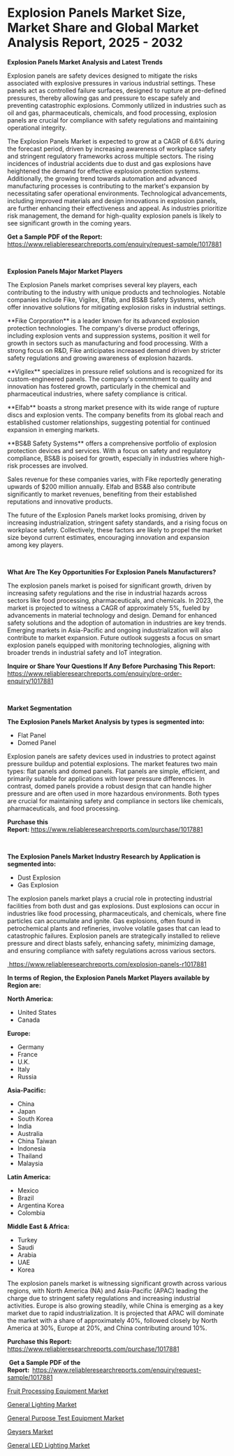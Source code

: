 <p><h1>Explosion Panels Market Size, Market Share and Global Market Analysis Report, 2025 - 2032</h1></p><p><strong>Explosion Panels Market Analysis and Latest Trends</strong></p>
<p><p>Explosion panels are safety devices designed to mitigate the risks associated with explosive pressures in various industrial settings. These panels act as controlled failure surfaces, designed to rupture at pre-defined pressures, thereby allowing gas and pressure to escape safely and preventing catastrophic explosions. Commonly utilized in industries such as oil and gas, pharmaceuticals, chemicals, and food processing, explosion panels are crucial for compliance with safety regulations and maintaining operational integrity.</p><p>The Explosion Panels Market is expected to grow at a CAGR of 6.6% during the forecast period, driven by increasing awareness of workplace safety and stringent regulatory frameworks across multiple sectors. The rising incidences of industrial accidents due to dust and gas explosions have heightened the demand for effective explosion protection systems. Additionally, the growing trend towards automation and advanced manufacturing processes is contributing to the market's expansion by necessitating safer operational environments. Technological advancements, including improved materials and design innovations in explosion panels, are further enhancing their effectiveness and appeal. As industries prioritize risk management, the demand for high-quality explosion panels is likely to see significant growth in the coming years.</p></p>
<p><strong>Get a Sample PDF of the Report:&nbsp;</strong> <a href="https://www.reliableresearchreports.com/enquiry/request-sample/1017881?utm_campaign=16&utm_medium=2&utm_source=Github&utm_content=ia&utm_term=10042025&utm_id=explosion-panels">https://www.reliableresearchreports.com/enquiry/request-sample/1017881</a></p>
<p>&nbsp;</p>
<p><strong>Explosion Panels Major Market Players</strong></p>
<p><p>The Explosion Panels market comprises several key players, each contributing to the industry with unique products and technologies. Notable companies include Fike, Vigilex, Elfab, and BS&B Safety Systems, which offer innovative solutions for mitigating explosion risks in industrial settings.</p><p>**Fike Corporation** is a leader known for its advanced explosion protection technologies. The company's diverse product offerings, including explosion vents and suppression systems, position it well for growth in sectors such as manufacturing and food processing. With a strong focus on R&D, Fike anticipates increased demand driven by stricter safety regulations and growing awareness of explosion hazards.</p><p>**Vigilex** specializes in pressure relief solutions and is recognized for its custom-engineered panels. The company's commitment to quality and innovation has fostered growth, particularly in the chemical and pharmaceutical industries, where safety compliance is critical.</p><p>**Elfab** boasts a strong market presence with its wide range of rupture discs and explosion vents. The company benefits from its global reach and established customer relationships, suggesting potential for continued expansion in emerging markets.</p><p>**BS&B Safety Systems** offers a comprehensive portfolio of explosion protection devices and services. With a focus on safety and regulatory compliance, BS&B is poised for growth, especially in industries where high-risk processes are involved.</p><p>Sales revenue for these companies varies, with Fike reportedly generating upwards of $200 million annually. Elfab and BS&B also contribute significantly to market revenues, benefiting from their established reputations and innovative products.</p><p>The future of the Explosion Panels market looks promising, driven by increasing industrialization, stringent safety standards, and a rising focus on workplace safety. Collectively, these factors are likely to propel the market size beyond current estimates, encouraging innovation and expansion among key players.</p></p>
<p>&nbsp;</p>
<p><strong>What Are The Key Opportunities For Explosion Panels Manufacturers?</strong></p>
<p><p>The explosion panels market is poised for significant growth, driven by increasing safety regulations and the rise in industrial hazards across sectors like food processing, pharmaceuticals, and chemicals. In 2023, the market is projected to witness a CAGR of approximately 5%, fueled by advancements in material technology and design. Demand for enhanced safety solutions and the adoption of automation in industries are key trends. Emerging markets in Asia-Pacific and ongoing industrialization will also contribute to market expansion. Future outlook suggests a focus on smart explosion panels equipped with monitoring technologies, aligning with broader trends in industrial safety and IoT integration.</p></p>
<p><strong>Inquire or Share Your Questions If Any Before Purchasing This Report:</strong> <a href="https://www.reliableresearchreports.com/enquiry/pre-order-enquiry/1017881?utm_campaign=16&utm_medium=2&utm_source=Github&utm_content=ia&utm_term=10042025&utm_id=explosion-panels">https://www.reliableresearchreports.com/enquiry/pre-order-enquiry/1017881</a></p>
<p>&nbsp;</p>
<p><strong>Market Segmentation</strong></p>
<p><strong>The Explosion Panels Market Analysis by types is segmented into:</strong></p>
<p><ul><li>Flat Panel</li><li>Domed Panel</li></ul></p>
<p><p>Explosion panels are safety devices used in industries to protect against pressure buildup and potential explosions. The market features two main types: flat panels and domed panels. Flat panels are simple, efficient, and primarily suitable for applications with lower pressure differences. In contrast, domed panels provide a robust design that can handle higher pressure and are often used in more hazardous environments. Both types are crucial for maintaining safety and compliance in sectors like chemicals, pharmaceuticals, and food processing.</p></p>
<p><strong>Purchase this Report:&nbsp;</strong><a href="https://www.reliableresearchreports.com/purchase/1017881?utm_campaign=16&utm_medium=2&utm_source=Github&utm_content=ia&utm_term=10042025&utm_id=explosion-panels">https://www.reliableresearchreports.com/purchase/1017881</a></p>
<p>&nbsp;</p>
<p><strong>The Explosion Panels Market Industry Research by Application is segmented into:</strong></p>
<p><ul><li>Dust Explosion</li><li>Gas Explosion</li></ul></p>
<p><p>The explosion panels market plays a crucial role in protecting industrial facilities from both dust and gas explosions. Dust explosions can occur in industries like food processing, pharmaceuticals, and chemicals, where fine particles can accumulate and ignite. Gas explosions, often found in petrochemical plants and refineries, involve volatile gases that can lead to catastrophic failures. Explosion panels are strategically installed to relieve pressure and direct blasts safely, enhancing safety, minimizing damage, and ensuring compliance with safety regulations across various sectors.</p></p>
<p><a href="https://www.reliableresearchreports.com/explosion-panels-r1017881?utm_campaign=16&utm_medium=2&utm_source=Github&utm_content=ia&utm_term=10042025&utm_id=explosion-panels">&nbsp;https://www.reliableresearchreports.com/explosion-panels-r1017881</a></p>
<p><strong>In terms of Region, the Explosion Panels Market Players available by Region are:</strong></p>
<p>
    <p> <strong> North America: </strong>
        <ul>
            <li>United States</li>
            <li>Canada</li>
        </ul>
        </p> 
    <p> <strong> Europe: </strong>
        <ul>
            <li>Germany</li>
            <li>France</li>
            <li>U.K.</li>
            <li>Italy</li>
            <li>Russia</li>
        </ul>
        </p> 
    <p> <strong> Asia-Pacific: </strong>
        <ul>
            <li>China</li>
            <li>Japan</li>
            <li>South Korea</li>
            <li>India</li>
            <li>Australia</li>
            <li>China Taiwan</li>
            <li>Indonesia</li>
            <li>Thailand</li>
            <li>Malaysia</li>
        </ul>
        </p> 
    <p> <strong> Latin America: </strong>
        <ul>
            <li>Mexico</li>
            <li>Brazil</li>
            <li>Argentina Korea</li>
            <li>Colombia</li>
        </ul>
        </p> 
    <p> <strong> Middle East & Africa: </strong>
        <ul>
            <li>Turkey</li>
            <li>Saudi</li>
            <li>Arabia</li>
            <li>UAE</li>
            <li>Korea</li>
        </ul>
    </p>
    </p>
<p><p>The explosion panels market is witnessing significant growth across various regions, with North America (NA) and Asia-Pacific (APAC) leading the charge due to stringent safety regulations and increasing industrial activities. Europe is also growing steadily, while China is emerging as a key market due to rapid industrialization. It is projected that APAC will dominate the market with a share of approximately 40%, followed closely by North America at 30%, Europe at 20%, and China contributing around 10%.</p></p>
<p><strong>Purchase this Report: </strong><a href="https://www.reliableresearchreports.com/purchase/1017881?utm_campaign=16&utm_medium=2&utm_source=Github&utm_content=ia&utm_term=10042025&utm_id=explosion-panels">https://www.reliableresearchreports.com/purchase/1017881</a></p>
<p>&nbsp;<strong>Get a Sample PDF of the Report:&nbsp;&nbsp;</strong><a href="https://www.reliableresearchreports.com/enquiry/request-sample/1017881?utm_campaign=16&utm_medium=2&utm_source=Github&utm_content=ia&utm_term=10042025&utm_id=explosion-panels">https://www.reliableresearchreports.com/enquiry/request-sample/1017881</a></p>
<p><strong></strong></p>
<p><p><a href="https://github.com/sphaabrose/Market-Research-Report-List-1/blob/main/fruit-processing-equipment-market.md?utm_campaign=16&utm_medium=2&utm_source=Github&utm_content=ia&utm_term=10042025&utm_id=explosion-panels">Fruit Processing Equipment Market</a></p><p><a href="https://github.com/firdwsermald/Market-Research-Report-List-1/blob/main/general-lighting-market.md?utm_campaign=16&utm_medium=2&utm_source=Github&utm_content=ia&utm_term=10042025&utm_id=explosion-panels">General Lighting Market</a></p><p><a href="https://github.com/wilzeryammy/Market-Research-Report-List-1/blob/main/general-purpose-test-equipment-market.md?utm_campaign=16&utm_medium=2&utm_source=Github&utm_content=ia&utm_term=10042025&utm_id=explosion-panels">General Purpose Test Equipment Market</a></p><p><a href="https://github.com/etapaqanee/Market-Research-Report-List-1/blob/main/geysers-market.md?utm_campaign=16&utm_medium=2&utm_source=Github&utm_content=ia&utm_term=10042025&utm_id=explosion-panels">Geysers Market</a></p><p><a href="https://github.com/fontshatintj/Market-Research-Report-List-1/blob/main/general-led-lighting-market.md?utm_campaign=16&utm_medium=2&utm_source=Github&utm_content=ia&utm_term=10042025&utm_id=explosion-panels">General LED Lighting Market</a></p></p>